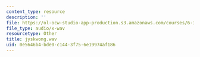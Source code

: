 ```yaml
---
content_type: resource
description: ''
file: https://ol-ocw-studio-app-production.s3.amazonaws.com/courses/6-341-discrete-time-signal-processing-fall-2005/0e5646b4bde0c1443f756e19974af186_jyskwong.wav
file_type: audio/x-wav
resourcetype: Other
title: jyskwong.wav
uid: 0e5646b4-bde0-c144-3f75-6e19974af186
---
```

